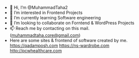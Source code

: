 - 👋 Hi, I’m @MuhammadTaha2
- 👀 I’m interested in Frontend Projects
- 🌱 I’m currently learning Software engineering
- 💞️ I’m looking to collaborate on Forntend & WordPress Projects
- 📫 Reach me by contacting on this mail.(muhammadtaha.core@gmail.com)
- Here are some sites & frontend of software created by me.
https://qadamposh.com
https://ns-wardrobe.com
http://pcwhealthcare.com
